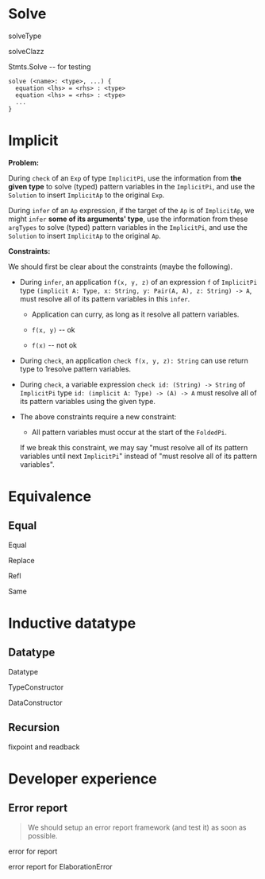 # Solve

solveType

solveClazz

Stmts.Solve -- for testing

```
solve (<name>: <type>, ...) {
  equation <lhs> = <rhs> : <type>
  equation <lhs> = <rhs> : <type>
  ...
}
```

# Implicit

**Problem:**

During `check` of an `Exp` of type `ImplicitPi`,
use the information from **the given type**
to solve (typed) pattern variables in the `ImplicitPi`,
and use the `Solution` to insert `ImplicitAp` to the original `Exp`.

During `infer` of an `Ap` expression,
if the target of the `Ap` is of `ImplicitAp`,
we might `infer` **some of its arguments' type**,
use the information from these `argTypes`
to solve (typed) pattern variables in the `ImplicitPi`,
and use the `Solution` to insert `ImplicitAp` to the original `Ap`.

**Constraints:**

We should first be clear about the constraints (maybe the following).

- During `infer`, an application `f(x, y, z)` of an expression `f`
  of `ImplicitPi` type `(implicit A: Type, x: String, y: Pair(A, A), z: String) -> A`,
  must resolve all of its pattern variables in this `infer`.

  - Application can curry, as long as it resolve all pattern variables.

  - `f(x, y)` -- ok
  - `f(x)` -- not ok

- During `check`, an application `check f(x, y, z): String`
  can use return type to 1resolve pattern variables.

- During `check`, a variable expression `check id: (String) -> String`
  of `ImplicitPi` type `id: (implicit A: Type) -> (A) -> A`
  must resolve all of its pattern variables using the given type.

- The above constraints require a new constraint:

  - All pattern variables must occur at the start of the `FoldedPi`.

  If we break this constraint, we may say
  "must resolve all of its pattern variables until next `ImplicitPi`"
  instead of "must resolve all of its pattern variables".

# Equivalence

## Equal

Equal

Replace

Refl

Same

# Inductive datatype

## Datatype

Datatype

TypeConstructor

DataConstructor

## Recursion

fixpoint and readback

# Developer experience

## Error report

> We should setup an error report framework (and test it) as soon as possible.

error for report

error report for ElaborationError
